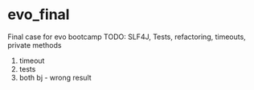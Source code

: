 # evo_final
Final case for evo bootcamp
TODO: SLF4J, Tests, refactoring, timeouts, private methods 

1) timeout
1) tests
1) both bj - wrong result